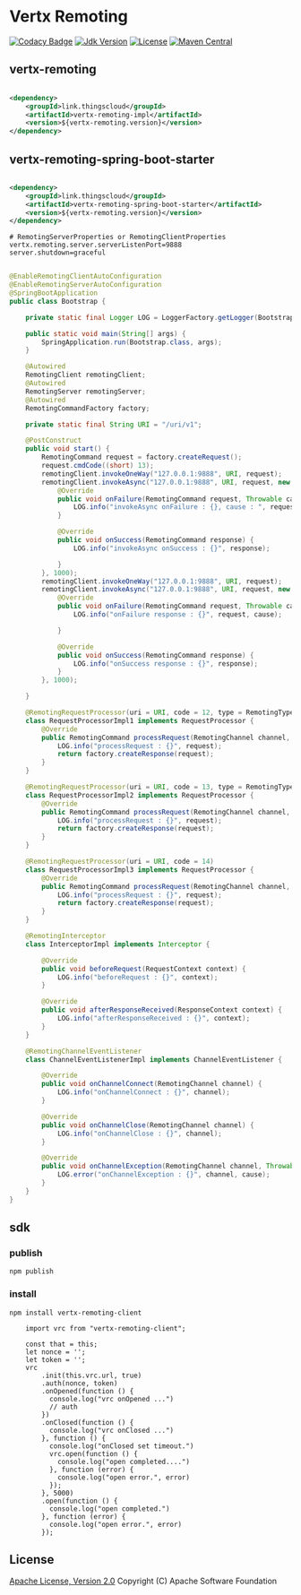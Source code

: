 # Vertx Remoting

[![Codacy Badge](https://api.codacy.com/project/badge/Grade/bc80abd17a444f0ba0d94ec807e07843)](https://app.codacy.com/manual/zhouhailin/vertx-remoting?utm_source=github.com&utm_medium=referral&utm_content=zhouhailin/vertx-remoting&utm_campaign=Badge_Grade_Settings)
[![Jdk Version](https://img.shields.io/badge/JDK-1.8-green.svg)](https://img.shields.io/badge/JDK-1.8-green.svg)
[![License](https://img.shields.io/badge/license-Apache%202-4EB1BA.svg)](https://www.apache.org/licenses/LICENSE-2.0.html)
[![Maven Central](https://maven-badges.herokuapp.com/maven-central/link.thingscloud/vertx-remoting/badge.svg)](https://maven-badges.herokuapp.com/maven-central/link.thingscloud/vertx-remoting/)

## vertx-remoting

```xml

<dependency>
    <groupId>link.thingscloud</groupId>
    <artifactId>vertx-remoting-impl</artifactId>
    <version>${vertx-remoting.version}</version>
</dependency>
```

## vertx-remoting-spring-boot-starter

```xml

<dependency>
    <groupId>link.thingscloud</groupId>
    <artifactId>vertx-remoting-spring-boot-starter</artifactId>
    <version>${vertx-remoting.version}</version>
</dependency>
```

```properties
# RemotingServerProperties or RemotingClientProperties
vertx.remoting.server.serverListenPort=9888
server.shutdown=graceful
```

```java

@EnableRemotingClientAutoConfiguration
@EnableRemotingServerAutoConfiguration
@SpringBootApplication
public class Bootstrap {

    private static final Logger LOG = LoggerFactory.getLogger(Bootstrap.class);

    public static void main(String[] args) {
        SpringApplication.run(Bootstrap.class, args);
    }

    @Autowired
    RemotingClient remotingClient;
    @Autowired
    RemotingServer remotingServer;
    @Autowired
    RemotingCommandFactory factory;

    private static final String URI = "/uri/v1";

    @PostConstruct
    public void start() {
        RemotingCommand request = factory.createRequest();
        request.cmdCode((short) 13);
        remotingClient.invokeOneWay("127.0.0.1:9888", URI, request);
        remotingClient.invokeAsync("127.0.0.1:9888", URI, request, new AsyncHandler() {
            @Override
            public void onFailure(RemotingCommand request, Throwable cause) {
                LOG.info("invokeAsync onFailure : {}, cause : ", request, cause);
            }

            @Override
            public void onSuccess(RemotingCommand response) {
                LOG.info("invokeAsync onSuccess : {}", response);

            }
        }, 1000);
        remotingClient.invokeOneWay("127.0.0.1:9888", URI, request);
        remotingClient.invokeAsync("127.0.0.1:9888", URI, request, new AsyncHandler() {
            @Override
            public void onFailure(RemotingCommand request, Throwable cause) {
                LOG.info("onFailure response : {}", request, cause);

            }

            @Override
            public void onSuccess(RemotingCommand response) {
                LOG.info("onSuccess response : {}", response);
            }
        }, 1000);

    }

    @RemotingRequestProcessor(uri = URI, code = 12, type = RemotingType.CLIENT)
    class RequestProcessorImpl1 implements RequestProcessor {
        @Override
        public RemotingCommand processRequest(RemotingChannel channel, RemotingCommand request) {
            LOG.info("processRequest : {}", request);
            return factory.createResponse(request);
        }
    }

    @RemotingRequestProcessor(uri = URI, code = 13, type = RemotingType.SERVER)
    class RequestProcessorImpl2 implements RequestProcessor {
        @Override
        public RemotingCommand processRequest(RemotingChannel channel, RemotingCommand request) {
            LOG.info("processRequest : {}", request);
            return factory.createResponse(request);
        }
    }

    @RemotingRequestProcessor(uri = URI, code = 14)
    class RequestProcessorImpl3 implements RequestProcessor {
        @Override
        public RemotingCommand processRequest(RemotingChannel channel, RemotingCommand request) {
            LOG.info("processRequest : {}", request);
            return factory.createResponse(request);
        }
    }

    @RemotingInterceptor
    class InterceptorImpl implements Interceptor {

        @Override
        public void beforeRequest(RequestContext context) {
            LOG.info("beforeRequest : {}", context);
        }

        @Override
        public void afterResponseReceived(ResponseContext context) {
            LOG.info("afterResponseReceived : {}", context);
        }
    }

    @RemotingChannelEventListener
    class ChannelEventListenerImpl implements ChannelEventListener {

        @Override
        public void onChannelConnect(RemotingChannel channel) {
            LOG.info("onChannelConnect : {}", channel);
        }

        @Override
        public void onChannelClose(RemotingChannel channel) {
            LOG.info("onChannelClose : {}", channel);
        }

        @Override
        public void onChannelException(RemotingChannel channel, Throwable cause) {
            LOG.error("onChannelException : {}", channel, cause);
        }
    }
}
```

## sdk

### publish

    npm publish

### install

    npm install vertx-remoting-client

```text
    import vrc from "vertx-remoting-client";

    const that = this;
    let nonce = '';
    let token = '';
    vrc
        .init(this.vrc.url, true)
        .auth(nonce, token)
        .onOpened(function () {
          console.log("vrc onOpened ...")
          // auth
        })
        .onClosed(function () {
          console.log("vrc onClosed ...")
        }, function () {
          console.log("onClosed set timeout.")
          vrc.open(function () {
            console.log("open completed....")
          }, function (error) {
            console.log("open error.", error)
          });
        }, 5000)
        .open(function () {
          console.log("open completed.")
        }, function (error) {
          console.log("open error.", error)
        });
```

## License

[Apache License, Version 2.0](http://www.apache.org/licenses/LICENSE-2.0.html) Copyright (C) Apache Software Foundation
